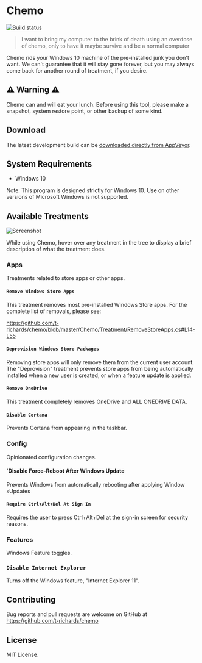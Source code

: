 # Chemo

[![Build status](https://ci.appveyor.com/api/projects/status/pr8btfa4knxwsfgc?svg=true)](https://ci.appveyor.com/project/t-richards/chemo)

> I want to bring my computer to the brink of death using an overdose of chemo,
> only to have it maybe survive and be a normal computer

Chemo rids your Windows 10 machine of the pre-installed junk you don't want. We
can't guarantee that it will stay gone forever, but you may always come back for
another round of treatment, if you desire.

## :warning: Warning :warning:

Chemo can and will eat your lunch. Before using this tool, please make a
snapshot, system restore point, or other backup of some kind.

## Download

The latest development build can be [downloaded directly from AppVeyor](https://ci.appveyor.com/project/t-richards/chemo/build/artifacts).

## System Requirements

 - Windows 10

Note: This program is designed strictly for Windows 10. Use on other versions of
Microsoft Windows is not supported.

## Available Treatments

![Screenshot](https://user-images.githubusercontent.com/3905798/42413171-ba7cb8de-81e8-11e8-8d24-ad9e61e6c7b2.PNG)

While using Chemo, hover over any treatment in the tree to display a brief
description of what the treatment does.

### Apps

Treatments related to store apps or other apps.

#### `Remove Windows Store Apps`

This treatment removes most pre-installed Windows Store apps. For the complete
list of removals, please see:

https://github.com/t-richards/chemo/blob/master/Chemo/Treatment/RemoveStoreApps.cs#L14-L55

#### `Deprovision Windows Store Packages`

Removing store apps will only remove them from the current user account. The
"Deprovision" treatment prevents store apps from being automatically installed
when a new user is created, or when a feature update is applied.

#### `Remove OneDrive`

This treatment completely removes OneDrive and ALL ONEDRIVE DATA.

#### `Disable Cortana`

Prevents Cortana from appearing in the taskbar.

### Config

Opinionated configuration changes.

#### `Disable Force-Reboot After Windows Update

Prevents Windows from automatically rebooting after applying Window sUpdates

#### `Require Ctrl+Alt+Del At Sign In`

Requires the user to press Ctrl+Alt+Del at the sign-in screen for security reasons.

### Features

Windows Feature toggles.

### `Disable Internet Explorer`

Turns off the Windows feature, "Internet Explorer 11".

## Contributing

Bug reports and pull requests are welcome on GitHub at
https://github.com/t-richards/chemo

## License

MIT License.
